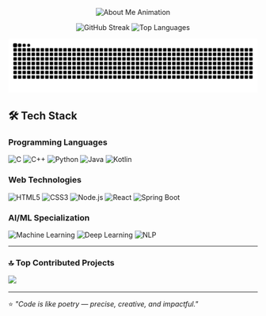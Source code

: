 
<p align="center">
  <img src="https://readme-typing-svg.herokuapp.com?font=Fira+Code&size=22&duration=3000&pause=1000&color=3AB0FF&center=false&vCenter=false&width=1000&lines=Hi!+I’m+Shreya!;A+final-year+Information+Science+student;I+am+Passionate+about+building+intelligent+systems;Solving+real-world+problems;Creating+projects+that+blend+creativity+with+technology" alt="About Me Animation" />
</p>

<div align="center">
  
  ![GitHub Streak](https://streak-stats.demolab.com?user=Shreya-196&theme=radical&hide_border=true&date_format=j%20M%5B%20Y%5D)
  ![Top Languages](https://github-readme-stats.vercel.app/api/top-langs/?username=Shreya-196&layout=compact&theme=radical&hide_border=true)

</div>


   ![snake gif](https://github.com/Shreya-196/Shreya-196/blob/output/github-snake-dark.svg)

## 🛠️ **Tech Stack**

### **Programming Languages**
![C](https://img.shields.io/badge/C-A8B9CC?style=for-the-badge&logo=c&logoColor=black)
![C++](https://img.shields.io/badge/C++-00599C?style=for-the-badge&logo=c%2B%2B&logoColor=white)
![Python](https://img.shields.io/badge/Python-3776AB?style=for-the-badge&logo=python&logoColor=white)
![Java](https://img.shields.io/badge/Java-ED8B00?style=for-the-badge&logo=openjdk&logoColor=white)
![Kotlin](https://img.shields.io/badge/Kotlin-7F52FF?style=for-the-badge&logo=kotlin&logoColor=white)

### **Web Technologies**
![HTML5](https://img.shields.io/badge/HTML5-E34F26?style=for-the-badge&logo=html5&logoColor=white)
![CSS3](https://img.shields.io/badge/CSS3-1572B6?style=for-the-badge&logo=css3&logoColor=white)
![Node.js](https://img.shields.io/badge/Node.js-339933?style=for-the-badge&logo=nodedotjs&logoColor=white)
![React](https://img.shields.io/badge/React-61DAFB?style=for-the-badge&logo=react&logoColor=black)
![Spring Boot](https://img.shields.io/badge/Spring_Boot-6DB33F?style=for-the-badge&logo=spring&logoColor=white)

### **AI/ML Specialization**
![Machine Learning](https://img.shields.io/badge/Machine_Learning-FF6F00?style=for-the-badge&logo=tensorflow&logoColor=white)
![Deep Learning](https://img.shields.io/badge/Deep_Learning-FF6F00?style=for-the-badge&logo=keras&logoColor=white)
![NLP](https://img.shields.io/badge/NLP-3884FF?style=for-the-badge&logo=huggingface&logoColor=white)

---

### 🔝 Top Contributed Projects 
![](https://github-contributor-stats.vercel.app/api?username=Shreya-196&limit=5&theme=dark&combine_all_yearly_contributions=true)

---

⭐ *"Code is like poetry — precise, creative, and impactful."*  
